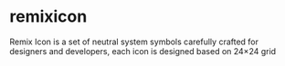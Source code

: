 # remixicon
Remix Icon is a set of neutral system symbols carefully crafted for designers and developers, each icon is designed based on 24×24 grid
